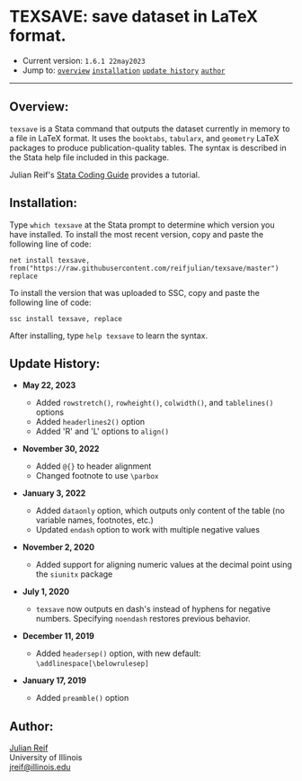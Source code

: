 # TEXSAVE: save dataset in LaTeX format.

- Current version: `1.6.1 22may2023`
- Jump to:  [`overview`](#overview) [`installation`](#Installation) [`update history`](#update-history)  [`author`](#author)

-----------


## Overview: 

`texsave` is a Stata command that outputs the dataset currently in memory to a file in LaTeX format. It uses the `booktabs`, `tabularx`, and `geometry` LaTeX packages to produce publication-quality tables. The syntax is described in the Stata help file included in this package.

Julian Reif's [Stata Coding Guide](https://reifjulian.github.io/guide/#automating_tables) provides a tutorial.

## Installation:

Type `which texsave` at the Stata prompt to determine which version you have installed. To install the most recent version, copy and paste the following line of code:

```
net install texsave, from("https://raw.githubusercontent.com/reifjulian/texsave/master") replace
```

To install the version that was uploaded to SSC, copy and paste the following line of code:
```
ssc install texsave, replace
```

After installing, type `help texsave` to learn the syntax.


## Update History:

* **May 22, 2023**
  - Added `rowstretch()`, `rowheight()`, `colwidth()`, and `tablelines()` options
  - Added `headerlines2()` option
  - Added 'R' and 'L' options to `align()`

* **November 30, 2022**
  - Added `@{}` to header alignment
  - Changed footnote to use `\parbox`

* **January 3, 2022**
  - Added `dataonly` option, which outputs only content of the table (no variable names, footnotes, etc.)
  - Updated `endash` option to work with multiple negative values

* **November 2, 2020**
  - Added support for aligning numeric values at the decimal point using the `siunitx` package

* **July 1, 2020**
  - `texsave` now outputs en dash's instead of hyphens for negative numbers. Specifying `noendash` restores previous behavior.

* **December 11, 2019**
  - Added `headersep()` option, with new default: `\addlinespace[\belowrulesep]`

* **January 17, 2019**
  - Added `preamble()` option

## Author:

[Julian Reif](http://www.julianreif.com)
<br>University of Illinois
<br>jreif@illinois.edu
